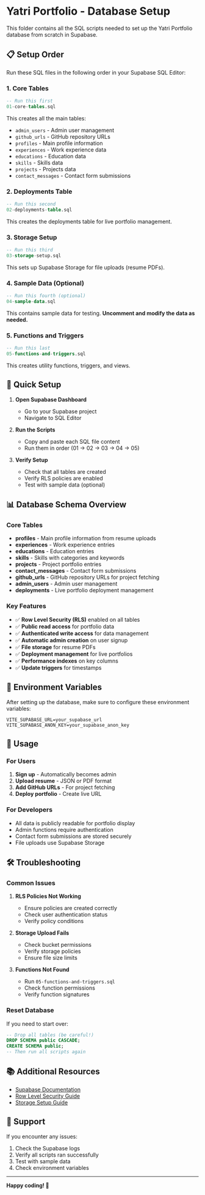 # Yatri Portfolio - Database Setup

This folder contains all the SQL scripts needed to set up the Yatri Portfolio database from scratch in Supabase.

## 📋 Setup Order

Run these SQL files in the following order in your Supabase SQL Editor:

### 1. Core Tables
```sql
-- Run this first
01-core-tables.sql
```
This creates all the main tables:
- `admin_users` - Admin user management
- `github_urls` - GitHub repository URLs
- `profiles` - Main profile information
- `experiences` - Work experience data
- `educations` - Education data
- `skills` - Skills data
- `projects` - Projects data
- `contact_messages` - Contact form submissions

### 2. Deployments Table
```sql
-- Run this second
02-deployments-table.sql
```
This creates the deployments table for live portfolio management.

### 3. Storage Setup
```sql
-- Run this third
03-storage-setup.sql
```
This sets up Supabase Storage for file uploads (resume PDFs).

### 4. Sample Data (Optional)
```sql
-- Run this fourth (optional)
04-sample-data.sql
```
This contains sample data for testing. **Uncomment and modify the data as needed.**

### 5. Functions and Triggers
```sql
-- Run this last
05-functions-and-triggers.sql
```
This creates utility functions, triggers, and views.

## 🚀 Quick Setup

1. **Open Supabase Dashboard**
   - Go to your Supabase project
   - Navigate to SQL Editor

2. **Run the Scripts**
   - Copy and paste each SQL file content
   - Run them in order (01 → 02 → 03 → 04 → 05)

3. **Verify Setup**
   - Check that all tables are created
   - Verify RLS policies are enabled
   - Test with sample data (optional)

## 📊 Database Schema Overview

### Core Tables
- **profiles** - Main profile information from resume uploads
- **experiences** - Work experience entries
- **educations** - Education entries
- **skills** - Skills with categories and keywords
- **projects** - Project portfolio entries
- **contact_messages** - Contact form submissions
- **github_urls** - GitHub repository URLs for project fetching
- **admin_users** - Admin user management
- **deployments** - Live portfolio deployment management

### Key Features
- ✅ **Row Level Security (RLS)** enabled on all tables
- ✅ **Public read access** for portfolio data
- ✅ **Authenticated write access** for data management
- ✅ **Automatic admin creation** on user signup
- ✅ **File storage** for resume PDFs
- ✅ **Deployment management** for live portfolios
- ✅ **Performance indexes** on key columns
- ✅ **Update triggers** for timestamps

## 🔧 Environment Variables

After setting up the database, make sure to configure these environment variables:

```env
VITE_SUPABASE_URL=your_supabase_url
VITE_SUPABASE_ANON_KEY=your_supabase_anon_key
```

## 📝 Usage

### For Users
1. **Sign up** - Automatically becomes admin
2. **Upload resume** - JSON or PDF format
3. **Add GitHub URLs** - For project fetching
4. **Deploy portfolio** - Create live URL

### For Developers
- All data is publicly readable for portfolio display
- Admin functions require authentication
- Contact form submissions are stored securely
- File uploads use Supabase Storage

## 🛠️ Troubleshooting

### Common Issues

1. **RLS Policies Not Working**
   - Ensure policies are created correctly
   - Check user authentication status
   - Verify policy conditions

2. **Storage Upload Fails**
   - Check bucket permissions
   - Verify storage policies
   - Ensure file size limits

3. **Functions Not Found**
   - Run `05-functions-and-triggers.sql`
   - Check function permissions
   - Verify function signatures

### Reset Database
If you need to start over:
```sql
-- Drop all tables (be careful!)
DROP SCHEMA public CASCADE;
CREATE SCHEMA public;
-- Then run all scripts again
```

## 📚 Additional Resources

- [Supabase Documentation](https://supabase.com/docs)
- [Row Level Security Guide](https://supabase.com/docs/guides/auth/row-level-security)
- [Storage Setup Guide](https://supabase.com/docs/guides/storage)

## 🤝 Support

If you encounter any issues:
1. Check the Supabase logs
2. Verify all scripts ran successfully
3. Test with sample data
4. Check environment variables

---

**Happy coding! 🚀**
